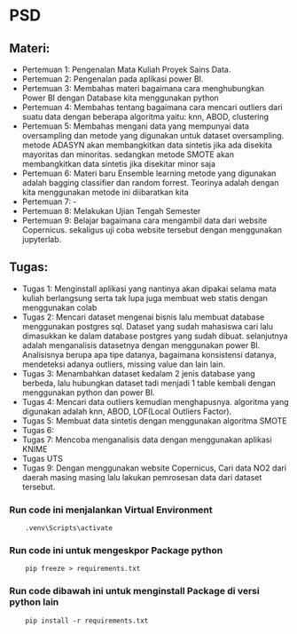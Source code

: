 # PSD

## Materi:

- Pertemuan 1: Pengenalan Mata Kuliah Proyek Sains Data.
- Pertemuan 2: Pengenalan pada aplikasi power BI.
- Pertemuan 3: Membahas materi bagaimana cara menghubungkan Power BI dengan Database kita menggunakan python
- Pertemuan 4: Membahas tentang bagaimana cara mencari outliers dari suatu data dengan beberapa algoritma yaitu: knn, ABOD, clustering
- Pertemuan 5: Membahas mengani data yang mempunyai data oversampling dan metode yang digunakan untuk dataset oversampling. metode ADASYN akan membangkitkan data sintetis jika ada disekita mayoritas dan minoritas. sedangkan metode SMOTE akan membangkitkan data sintetis jika disekitar minor saja
- Pertemuan 6: Materi baru Ensemble learning metode yang digunakan adalah bagging classifier dan random forrest. Teorinya adalah dengan kita menggunakan metode ini diibaratkan kita
- Pertemuan 7: -
- Pertemuan 8: Melakukan Ujian Tengah Semester
- Pertemuan 9: Belajar bagaimana cara mengambil data dari website Copernicus. sekaligus uji coba website tersebut dengan menggunakan jupyterlab. 

## Tugas:

- Tugas 1: Menginstall aplikasi yang nantinya akan dipakai selama mata kuliah berlangsung serta tak lupa juga membuat web statis dengan menggunakan colab
- Tugas 2: Mencari dataset mengenai bisnis lalu membuat database menggunakan postgres sql. Dataset yang sudah mahasiswa cari lalu dimasukkan ke dalam database postgres yang sudah dibuat. selanjutnya adalah menganalisis datasetnya dengan menggunakan power BI. Analisisnya berupa apa tipe datanya, bagaimana konsistensi datanya, mendeteksi adanya outliers, missing value dan lain lain.
- Tugas 3: Menambahkan dataset kedalam 2 jenis database yang berbeda, lalu hubungkan dataset tadi menjadi 1 table kembali dengan menggunakan python dan power BI. 
- Tugas 4: Mencari data outliers kemudian menghapusnya. algoritma yang digunakan adalah knn, ABOD, LOF(Local Outliers Factor).
- Tugas 5: Membuat data sintetis dengan menggunakan algoritma SMOTE
- Tugas 6: 
- Tugas 7: Mencoba menganalisis data dengan menggunakan aplikasi KNIME 
- Tugas UTS
- Tugas 9: Dengan menggunakan website Copernicus, Cari data NO2 dari daerah masing masing lalu lakukan pemrosesan data dari dataset tersebut.



### Run code ini menjalankan Virtual Environment

        .venv\Scripts\activate

### Run code ini untuk mengeskpor Package python

        pip freeze > requirements.txt

### Run code dibawah ini untuk menginstall Package di versi python lain

        pip install -r requirements.txt
